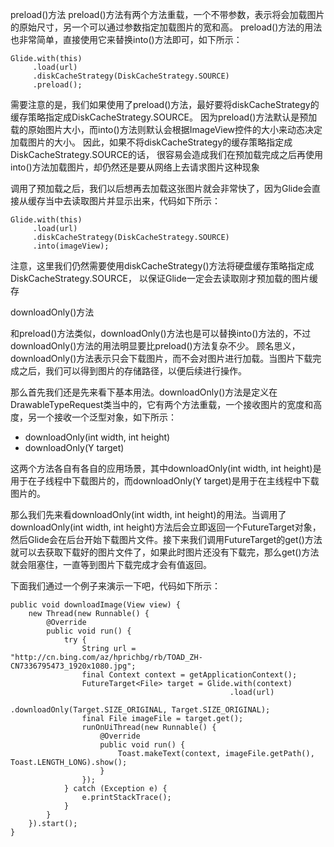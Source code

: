 preload()方法
preload()方法有两个方法重载，一个不带参数，表示将会加载图片的原始尺寸，另一个可以通过参数指定加载图片的宽和高。
preload()方法的用法也非常简单，直接使用它来替换into()方法即可，如下所示：

    Glide.with(this)
         .load(url)
         .diskCacheStrategy(DiskCacheStrategy.SOURCE)
         .preload();

需要注意的是，我们如果使用了preload()方法，最好要将diskCacheStrategy的缓存策略指定成DiskCacheStrategy.SOURCE。
因为preload()方法默认是预加载的原始图片大小，而into()方法则默认会根据ImageView控件的大小来动态决定加载图片的大小。
因此，如果不将diskCacheStrategy的缓存策略指定成DiskCacheStrategy.SOURCE的话，
很容易会造成我们在预加载完成之后再使用into()方法加载图片，却仍然还是要从网络上去请求图片这种现象

调用了预加载之后，我们以后想再去加载这张图片就会非常快了，因为Glide会直接从缓存当中去读取图片并显示出来，代码如下所示：

    Glide.with(this)
         .load(url)
         .diskCacheStrategy(DiskCacheStrategy.SOURCE)
         .into(imageView);

注意，这里我们仍然需要使用diskCacheStrategy()方法将硬盘缓存策略指定成DiskCacheStrategy.SOURCE，
以保证Glide一定会去读取刚才预加载的图片缓存

downloadOnly()方法

和preload()方法类似，downloadOnly()方法也是可以替换into()方法的，不过downloadOnly()方法的用法明显要比preload()方法复杂不少。
顾名思义，downloadOnly()方法表示只会下载图片，而不会对图片进行加载。当图片下载完成之后，我们可以得到图片的存储路径，以便后续进行操作。

那么首先我们还是先来看下基本用法。downloadOnly()方法是定义在DrawableTypeRequest类当中的，它有两个方法重载，一个接收图片的宽度和高度，另一个接收一个泛型对象，如下所示：

* downloadOnly(int width, int height)
* downloadOnly(Y target)

这两个方法各自有各自的应用场景，其中downloadOnly(int width, int height)是用于在子线程中下载图片的，而downloadOnly(Y target)是用于在主线程中下载图片的。


那么我们先来看downloadOnly(int width, int height)的用法。当调用了downloadOnly(int width, int height)方法后会立即返回一个FutureTarget对象，然后Glide会在后台开始下载图片文件。接下来我们调用FutureTarget的get()方法就可以去获取下载好的图片文件了，如果此时图片还没有下载完，那么get()方法就会阻塞住，一直等到图片下载完成才会有值返回。

下面我们通过一个例子来演示一下吧，代码如下所示：

    public void downloadImage(View view) {
        new Thread(new Runnable() {
            @Override
            public void run() {
                try {
                    String url = "http://cn.bing.com/az/hprichbg/rb/TOAD_ZH-CN7336795473_1920x1080.jpg";
                    final Context context = getApplicationContext();
                    FutureTarget<File> target = Glide.with(context)
                                                     .load(url)
                                                     .downloadOnly(Target.SIZE_ORIGINAL, Target.SIZE_ORIGINAL);
                    final File imageFile = target.get();
                    runOnUiThread(new Runnable() {
                        @Override
                        public void run() {
                            Toast.makeText(context, imageFile.getPath(), Toast.LENGTH_LONG).show();
                        }
                    });
                } catch (Exception e) {
                    e.printStackTrace();
                }
            }
        }).start();
    }


